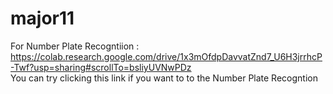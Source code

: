 # major11

For Number Plate Recogntiion :<br>
https://colab.research.google.com/drive/1x3mOfdpDavvatZnd7_U6H3jrrhcP-Twf?usp=sharing#scrollTo=bsliyUVNwPDz<br>
You can try clicking this link if you want to to the Number Plate Recogntion<br><br>
